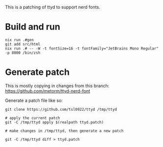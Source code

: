 This is a patching of ttyd to support nerd fonts.

# Build and run

```
nix run .#gen
git add src/html
nix run .# -- -W -t fontSize=16 -t fontFamily="JetBrains Mono Regular" -p 8000 /bin/zsh
```

# Generate patch

This is mostly copying in changes from this branch: <https://github.com/metorm/ttyd-nerd-font>

Generate a patch file like so:

```
git clone https://github.com/tsl0922/ttyd /tmp/ttyd

# apply the current patch
git -C /tmp/ttyd apply $(realpath ttyd.patch)

# make changes in /tmp/ttyd, then generate a new patch

git -C /tmp/ttyd diff > ttyd.patch
```

